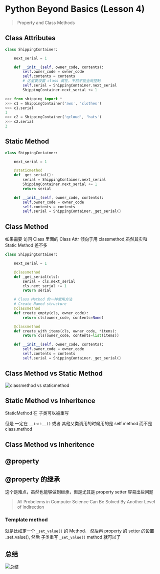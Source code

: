 # Python Beyond Basics (Lesson 4)

> Property and Class Methods

## Class Attributes

```python
class ShippingContainer:

    next_serial = 1

    def __init__(self, owner_code, contents):
        self.owner_code = owner_code
        self.contents = contents
        # 这里要设置 class 属性，不然不能全局控制
        self.serial = ShippingContainer.next_serial
        ShippingContainer.next_serial += 1

>>> from shipping import *
>>> c1 = ShippingContainer('aws', 'clothes')
>>> c1.serial
1
>>> c2 = ShippingContainer('qcloud', 'hats')
>>> c2.serial
2
```

## Static Method

```python
class ShippingContainer:

    next_serial = 1

    @staticmethod
    def _get_serial():
        serial = ShippingContainer.next_serial
        ShippingContainer.next_serial += 1
        return serial

    def __init__(self, owner_code, contents):
        self.owner_code = owner_code
        self.contents = contents
        self.serial = ShippingContainer._get_serial()

```

## Class Method

如果需要 访问 Class 里面的 Class Attr 倾向于用 classmethod,虽然其实和 Static Method 差不多

```python
class ShippingContainer:

    next_serial = 1

    @classmethod
    def _get_serial(cls):
        serial = cls.next_serial
        cls.next_serial += 1
        return serial

    # Class Method 的一种常用方法
    # Create Named structure
    @classmethod
    def create_empty(cls, owner_code):
        return cls(owner_code, contents=None)

    @classmethod
    def create_with_items(cls, owner_code, *items):
        return cls(owner_code, contents=list(items))

    def __init__(self, owner_code, contents):
        self.owner_code = owner_code
        self.contents = contents
        self.serial = ShippingContainer._get_serial()

```

## Class Method vs Static Method

![classmethod vs staticmethod](https://i.loli.net/2018/01/09/5a542a94300b4.png)


## Static Method vs Inheritence

StaticMethod 在 子类可以被重写

但是 一定在 `__init__()` 或者 其他父类调用的时候用的是 self.method 而不是 class.method

## Class Method vs Inheritence


## @property

## @property 的继承

这个是难点，虽然也能够做到继承，但是尤其是 property setter 容易出些问题

> All Probelems in Computer Science Can Be Solved By Another Level of Indirection

### Template method

就是比如定一个  `_set_value()` 的 Method， 然后再 property 的 setter 的设置 _set_value(), 然后 子类重写 `_set_value()` method 就可以了


## 总结

![总结](https://i.loli.net/2018/01/09/5a544c47e34ee.png)
